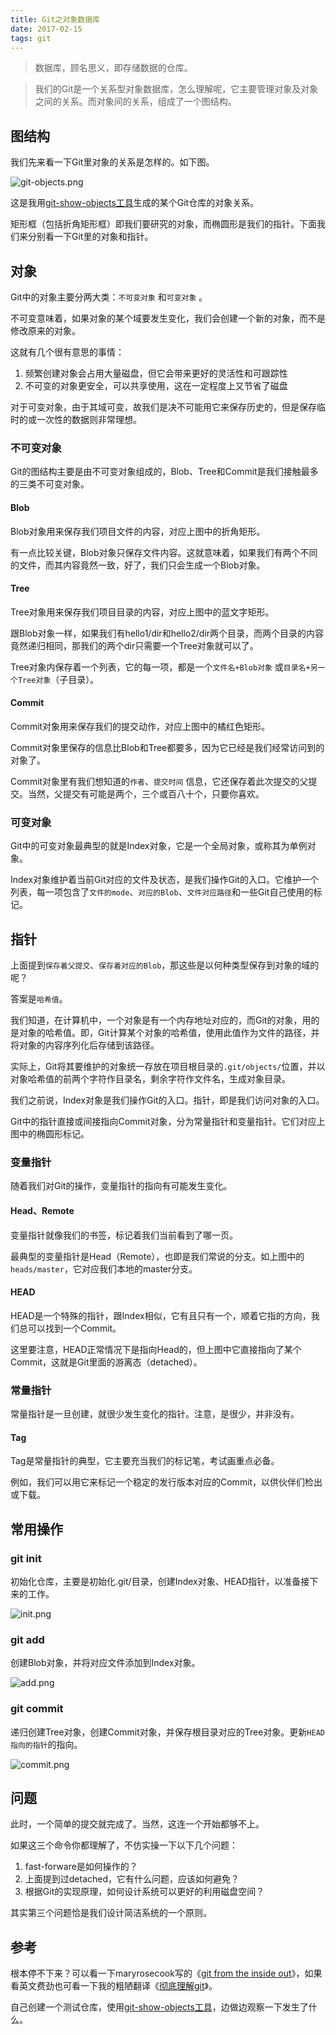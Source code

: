 ```yaml
---
title: Git之对象数据库
date: 2017-02-15
tags: git
---
```


> 数据库，顾名思义，即存储数据的仓库。

> 我们的Git是一个关系型对象数据库，怎么理解呢，它主要管理对象及对象之间的关系。而对象间的关系，组成了一个图结构。

## 图结构

我们先来看一下Git里对象的关系是怎样的。如下图。

![git-objects.png](https://raw.githubusercontent.com/pysnow530/git-show-objects/master/snapshot/objects.png)

这是我用[git-show-objects工具](https://github.com/pysnow530/git-show-objects)生成的某个Git仓库的对象关系。

矩形框（包括折角矩形框）即我们要研究的对象，而椭圆形是我们的指针。下面我们来分别看一下Git里的对象和指针。

## 对象

Git中的对象主要分两大类：`不可变对象` 和`可变对象` 。

不可变意味着，如果对象的某个域要发生变化，我们会创建一个新的对象，而不是修改原来的对象。

这就有几个很有意思的事情：

1. 频繁创建对象会占用大量磁盘，但它会带来更好的灵活性和可跟踪性
2. 不可变的对象更安全，可以共享使用，这在一定程度上又节省了磁盘

对于可变对象，由于其域可变，故我们是决不可能用它来保存历史的，但是保存临时的或一次性的数据则非常理想。

### 不可变对象

Git的图结构主要是由不可变对象组成的，Blob、Tree和Commit是我们接触最多的三类不可变对象。

#### Blob

Blob对象用来保存我们项目文件的内容，对应上图中的折角矩形。

有一点比较关键，Blob对象只保存文件内容。这就意味着，如果我们有两个不同的文件，而其内容竟然一致，好了，我们只会生成一个Blob对象。

#### Tree

Tree对象用来保存我们项目目录的内容，对应上图中的蓝文字矩形。

跟Blob对象一样，如果我们有hello1/dir和hello2/dir两个目录，而两个目录的内容竟然递归相同，那我们的两个dir只需要一个Tree对象就可以了。

Tree对象内保存着一个列表，它的每一项，都是一个`文件名+Blob对象` 或`目录名+另一个Tree对象`（子目录）。

#### Commit

Commit对象用来保存我们的提交动作，对应上图中的橘红色矩形。

Commit对象里保存的信息比Blob和Tree都要多，因为它已经是我们经常访问到的对象了。

Commit对象里有我们想知道的`作者`、`提交时间` 信息，它还保存着此次提交的父提交。当然，父提交有可能是两个，三个或百八十个，只要你喜欢。

### 可变对象

Git中的可变对象最典型的就是Index对象，它是一个全局对象，或称其为单例对象。

Index对象维护着当前Git对应的文件及状态，是我们操作Git的入口。它维护一个列表，每一项包含了`文件的mode`、`对应的Blob`、`文件对应路径`和一些Git自己使用的标记。

## 指针

上面提到`保存着父提交`、`保存着对应的Blob`，那这些是以何种类型保存到对象的域的呢？

答案是`哈希值`。

我们知道，在计算机中，一个对象是有一个内存地址对应的，而Git的对象，用的是对象的哈希值。即，Git计算某个对象的哈希值，使用此值作为文件的路径，并将对象的内容序列化后存储到该路径。

实际上，Git将其要维护的对象统一存放在项目根目录的`.git/objects/`位置，并以对象哈希值的前两个字符作目录名，剩余字符作文件名，生成对象目录。

我们之前说，Index对象是我们操作Git的入口。指针，即是我们访问对象的入口。

Git中的指针直接或间接指向Commit对象，分为常量指针和变量指针。它们对应上图中的椭圆形标记。

### 变量指针

随着我们对Git的操作，变量指针的指向有可能发生变化。

#### Head、Remote

变量指针就像我们的书签，标记着我们当前看到了哪一页。

最典型的变量指针是Head（Remote），也即是我们常说的分支。如上图中的`heads/master`，它对应我们本地的master分支。

#### HEAD

HEAD是一个特殊的指针，跟Index相似，它有且只有一个，顺着它指的方向，我们总可以找到一个Commit。

这里要注意，HEAD正常情况下是指向Head的，但上图中它直接指向了某个Commit，这就是Git里面的游离态（detached）。

### 常量指针

常量指针是一旦创建，就很少发生变化的指针。注意，是很少，并非没有。

#### Tag

Tag是常量指针的典型，它主要充当我们的标记笔，考试画重点必备。

例如，我们可以用它来标记一个稳定的发行版本对应的Commit，以供伙伴们检出或下载。

## 常用操作

### git init

初始化仓库，主要是初始化.git/目录，创建Index对象、HEAD指针，以准备接下来的工作。

![init.png](/public/img/git-object-db/init.png)

### git add

创建Blob对象，并将对应文件添加到Index对象。

![add.png](/public/img/git-object-db/add.png)

### git commit

递归创建Tree对象，创建Commit对象，并保存根目录对应的Tree对象。更新`HEAD指向的指针`的指向。

![commit.png](/public/img/git-object-db/commit.png)

## 问题

此时，一个简单的提交就完成了。当然，这连一个开始都够不上。

如果这三个命令你都理解了，不仿实操一下以下几个问题：

1. fast-forware是如何操作的？
2. 上面提到过detached，它有什么问题，应该如何避免？
3. 根据Git的实现原理，如何设计系统可以更好的利用磁盘空间？

其实第三个问题恰是我们设计简洁系统的一个原则。

## 参考

根本停不下来？可以看一下maryrosecook写的《[git from the inside out](https://maryrosecook.com/blog/post/git-from-the-inside-out)》，如果看英文费劲也可看一下我的粗陋翻译《[彻底理解git](https://github.com/pysnow530/git-from-the-inside-out)》。

自己创建一个测试仓库，使用[git-show-objects工具](https://github.com/pysnow530/git-show-objects)，边做边观察一下发生了什么。
